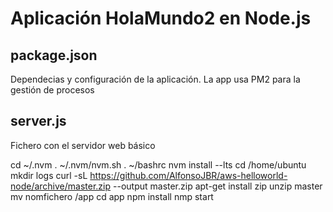 # Aplicación HolaMundo2 en Node.js
## package.json
Dependecias y configuración de la aplicación. La app usa PM2 para la gestión de procesos
## server.js
Fichero con el servidor web básico


cd ~/.nvm
. ~/.nvm/nvm.sh
. ~/bashrc
nvm install --lts
cd /home/ubuntu
mkdir logs
curl -sL https://github.com/AlfonsoJBR/aws-helloworld-node/archive/master.zip --output master.zip
apt-get install zip
unzip master
mv nomfichero /app
cd app
npm install
nmp start
